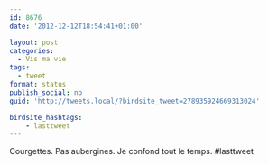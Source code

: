 ```yaml
---
id: 8676
date: '2012-12-12T18:54:41+01:00'

layout: post
categories:
  - Vis ma vie
tags:
  - tweet
format: status
publish_social: no
guid: 'http://tweets.local/?birdsite_tweet=278935924669313024'

birdsite_hashtags:
    - lasttweet
---
```


Courgettes. Pas aubergines. Je confond tout le temps. #lasttweet
